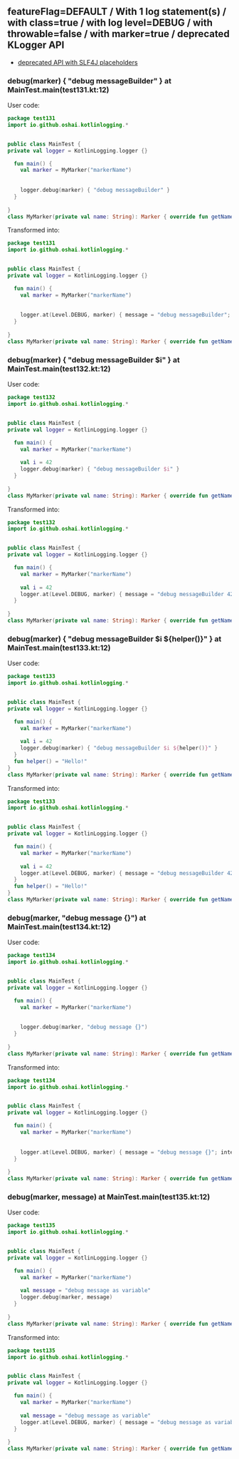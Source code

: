 ## featureFlag=DEFAULT / With 1 log statement(s) / with class=true / with log level=DEBUG / with throwable=false / with marker=true / deprecated KLogger API

* [deprecated API with SLF4J placeholders](deprecated-slf4j-placeholders.md)

###  debug(marker) { "debug messageBuilder" } at MainTest.main(test131.kt:12)

User code:
```kotlin
package test131
import io.github.oshai.kotlinlogging.*


public class MainTest {
private val logger = KotlinLogging.logger {}

  fun main() {
    val marker = MyMarker("markerName")
    
    
    logger.debug(marker) { "debug messageBuilder" }
  }
  
}
class MyMarker(private val name: String): Marker { override fun getName() = name }

```
  
Transformed into:
```kotlin
package test131
import io.github.oshai.kotlinlogging.*


public class MainTest {
private val logger = KotlinLogging.logger {}

  fun main() {
    val marker = MyMarker("markerName")
    
    
    logger.at(Level.DEBUG, marker) { message = "debug messageBuilder"; internalCompilerData = KLoggingEventBuilder.InternalCompilerData(messageTemplate = ""debug messageBuilder"", className = "test131.MainTest", methodName = "main", fileName = "test131.kt", lineNumber = 12)
  }
  
}
class MyMarker(private val name: String): Marker { override fun getName() = name }

```

###  debug(marker) { "debug messageBuilder $i" } at MainTest.main(test132.kt:12)

User code:
```kotlin
package test132
import io.github.oshai.kotlinlogging.*


public class MainTest {
private val logger = KotlinLogging.logger {}

  fun main() {
    val marker = MyMarker("markerName")
    
    val i = 42
    logger.debug(marker) { "debug messageBuilder $i" }
  }
  
}
class MyMarker(private val name: String): Marker { override fun getName() = name }

```
  
Transformed into:
```kotlin
package test132
import io.github.oshai.kotlinlogging.*


public class MainTest {
private val logger = KotlinLogging.logger {}

  fun main() {
    val marker = MyMarker("markerName")
    
    val i = 42
    logger.at(Level.DEBUG, marker) { message = "debug messageBuilder 42"; internalCompilerData = KLoggingEventBuilder.InternalCompilerData(messageTemplate = ""debug messageBuilder $i"", className = "test132.MainTest", methodName = "main", fileName = "test132.kt", lineNumber = 12)
  }
  
}
class MyMarker(private val name: String): Marker { override fun getName() = name }

```

###  debug(marker) { "debug messageBuilder $i ${helper()}" } at MainTest.main(test133.kt:12)

User code:
```kotlin
package test133
import io.github.oshai.kotlinlogging.*


public class MainTest {
private val logger = KotlinLogging.logger {}

  fun main() {
    val marker = MyMarker("markerName")
    
    val i = 42
    logger.debug(marker) { "debug messageBuilder $i ${helper()}" }
  }
  fun helper() = "Hello!"
}
class MyMarker(private val name: String): Marker { override fun getName() = name }

```
  
Transformed into:
```kotlin
package test133
import io.github.oshai.kotlinlogging.*


public class MainTest {
private val logger = KotlinLogging.logger {}

  fun main() {
    val marker = MyMarker("markerName")
    
    val i = 42
    logger.at(Level.DEBUG, marker) { message = "debug messageBuilder 42 Hello!"; internalCompilerData = KLoggingEventBuilder.InternalCompilerData(messageTemplate = ""debug messageBuilder $i ${helper()}"", className = "test133.MainTest", methodName = "main", fileName = "test133.kt", lineNumber = 12)
  }
  fun helper() = "Hello!"
}
class MyMarker(private val name: String): Marker { override fun getName() = name }

```

###  debug(marker, "debug message {}") at MainTest.main(test134.kt:12)

User code:
```kotlin
package test134
import io.github.oshai.kotlinlogging.*


public class MainTest {
private val logger = KotlinLogging.logger {}

  fun main() {
    val marker = MyMarker("markerName")
    
    
    logger.debug(marker, "debug message {}")
  }
  
}
class MyMarker(private val name: String): Marker { override fun getName() = name }

```
  
Transformed into:
```kotlin
package test134
import io.github.oshai.kotlinlogging.*


public class MainTest {
private val logger = KotlinLogging.logger {}

  fun main() {
    val marker = MyMarker("markerName")
    
    
    logger.at(Level.DEBUG, marker) { message = "debug message {}"; internalCompilerData = KLoggingEventBuilder.InternalCompilerData(messageTemplate = ""debug message {}"", className = "test134.MainTest", methodName = "main", fileName = "test134.kt", lineNumber = 12)
  }
  
}
class MyMarker(private val name: String): Marker { override fun getName() = name }

```

###  debug(marker, message) at MainTest.main(test135.kt:12)

User code:
```kotlin
package test135
import io.github.oshai.kotlinlogging.*


public class MainTest {
private val logger = KotlinLogging.logger {}

  fun main() {
    val marker = MyMarker("markerName")
    
    val message = "debug message as variable"
    logger.debug(marker, message)
  }
  
}
class MyMarker(private val name: String): Marker { override fun getName() = name }

```
  
Transformed into:
```kotlin
package test135
import io.github.oshai.kotlinlogging.*


public class MainTest {
private val logger = KotlinLogging.logger {}

  fun main() {
    val marker = MyMarker("markerName")
    
    val message = "debug message as variable"
    logger.at(Level.DEBUG, marker) { message = "debug message as variable"; internalCompilerData = KLoggingEventBuilder.InternalCompilerData(messageTemplate = "message", className = "test135.MainTest", methodName = "main", fileName = "test135.kt", lineNumber = 12)
  }
  
}
class MyMarker(private val name: String): Marker { override fun getName() = name }

```
